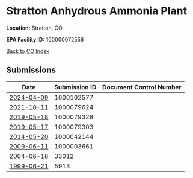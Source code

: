 # Stratton Anhydrous Ammonia Plant

**Location:** Stratton, CO

**EPA Facility ID:** 100000072556

[Back to CO Index](../../index.md)

## Submissions

| Date | Submission ID | Document Control Number |
|------|--------------|-------------------------|
| [2024-04-09](submissions/1000102577.md) | 1000102577 |  |
| [2021-10-11](submissions/1000079624.md) | 1000079624 |  |
| [2019-05-18](submissions/1000079328.md) | 1000079328 |  |
| [2019-05-17](submissions/1000079303.md) | 1000079303 |  |
| [2014-05-20](submissions/1000042144.md) | 1000042144 |  |
| [2009-06-11](submissions/1000003661.md) | 1000003661 |  |
| [2004-06-18](submissions/33012.md) | 33012 |  |
| [1999-06-21](submissions/5913.md) | 5913 |  |
